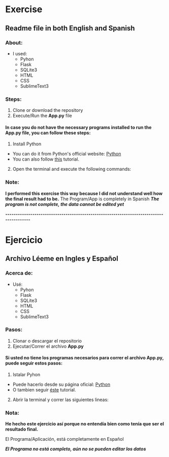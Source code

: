 # Exercise
## Readme file in both English and Spanish

### About:
- I used:
  - Pyhon
  - Flask
  - SQLite3
  - HTML
  - CSS
  - SublimeText3

### Steps:
1. Clone or download the repository
2. Execute/Run the **App.py** file

#### In case you do not have the necessary programs installed to run the **App.py** file, you can follow these steps:
1. Install Python
  - You can do it from Python's official website: [Python](https://www.python.org/)
  - You can also follow [this](https://youtu.be/UvcQlPZ8ecA) tutorial.
2. Open the terminal and execute the following commands:

### Note:
**I performed this exercise this way because I did not understand well how the final result had to be.**
The Program/App is completely in Spanish
***The program is not complete, the data cannot be edited yet***


__----------------------------------------------------------------------------------------__


# Ejercicio
## Archivo Léeme en Ingles y Español

### Acerca de:
- Usé:
  - Pyhon
  - Flask
  - SQLite3
  - HTML
  - CSS
  - SublimeText3

### Pasos:
1. Clonar o descargar el repositorio
2. Ejecutar/Correr el archivo **App.py**

#### Si usted no tiene los programas necesarios para correr el archivo **App.py**, puede seguir estos pasos:
1. Istalar Pyhon
 - Puede hacerlo desde su página oficial: [Python](https://www.python.org/)
 - O tambien seguir [éste](https://youtu.be/zKhbbrN7JhY) tutorial.
2. Abrir la terminal y correr las siguientes lineas:

### Nota:
**He hecho este ejercicio así porque no entendía bien como tenía que ser el resultado final.**

El Programa/Aplicación, está completamente en Español

***El Programa no está completo, aún no se pueden editar los datos***
